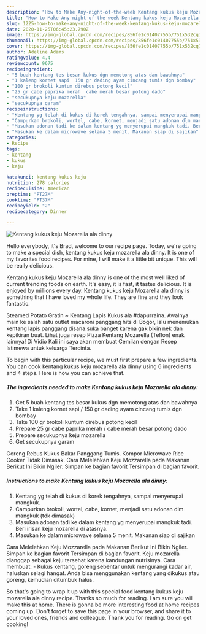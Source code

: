 ```yaml
---
description: "How to Make Any-night-of-the-week Kentang kukus keju Mozarella ala dinny"
title: "How to Make Any-night-of-the-week Kentang kukus keju Mozarella ala dinny"
slug: 1225-how-to-make-any-night-of-the-week-kentang-kukus-keju-mozarella-ala-dinny
date: 2020-11-25T06:45:23.790Z
image: https://img-global.cpcdn.com/recipes/856fe1c01407755b/751x532cq70/kentang-kukus-keju-mozarella-ala-dinny-foto-resep-utama.jpg
thumbnail: https://img-global.cpcdn.com/recipes/856fe1c01407755b/751x532cq70/kentang-kukus-keju-mozarella-ala-dinny-foto-resep-utama.jpg
cover: https://img-global.cpcdn.com/recipes/856fe1c01407755b/751x532cq70/kentang-kukus-keju-mozarella-ala-dinny-foto-resep-utama.jpg
author: Adeline Adams
ratingvalue: 4.4
reviewcount: 9675
recipeingredient:
- "5 buah kentang tes besar kukus dgn memotong atas dan bawahnya"
- "1 kaleng kornet sapi  150 gr dading ayam cincang tumis dgn bombay"
- "100 gr brokoli kuntum direbus potong kecil"
- "25 gr cabe paprika merah  cabe merah besar potong dado"
- "secukupnya keju mozarella"
- "secukupnya garam"
recipeinstructions:
- "Kentang yg telah di kukus di korek tengahnya, sampai menyerupai mangkuk."
- "Campurkan brokoli, wortel, cabe, kornet, menjadi satu adonan dlm mangkuk (tdk dimasak)"
- "Masukan adonan tadi ke dalam kentang yg menyerupai mangkuk tadi. Beri irisan keju mozarella di atasnya."
- "Masukan ke dalam microwave selama 5 menit. Makanan siap di sajikan"
categories:
- Recipe
tags:
- kentang
- kukus
- keju

katakunci: kentang kukus keju 
nutrition: 278 calories
recipecuisine: American
preptime: "PT27M"
cooktime: "PT37M"
recipeyield: "2"
recipecategory: Dinner

---
```



![Kentang kukus keju Mozarella ala dinny](https://img-global.cpcdn.com/recipes/856fe1c01407755b/751x532cq70/kentang-kukus-keju-mozarella-ala-dinny-foto-resep-utama.jpg)

Hello everybody, it's Brad, welcome to our recipe page. Today, we're going to make a special dish, kentang kukus keju mozarella ala dinny. It is one of my favorites food recipes. For mine, I will make it a little bit unique. This will be really delicious.

Kentang kukus keju Mozarella ala dinny is one of the most well liked of current trending foods on earth. It's easy, it is fast, it tastes delicious. It is enjoyed by millions every day. Kentang kukus keju Mozarella ala dinny is something that I have loved my whole life. They are fine and they look fantastic.

Steamed Potato Gratin ~ Kentang Lapis Kukus ala #dapurraina. Awalnya main ke salah satu outlet macaroni panggang hits di Bogor, lalu menemukan kentang lapis panggang disana.suka banget karena gak bikin nek dan kepikiran buat. Lihat juga resep Pizza Kentang Mozarella (Teflon) enak lainnya! Di Vidio Kali ini saya akan membuat Cemilan dengan Resep Istimewa untuk keluarga Tercinta.


To begin with this particular recipe, we must first prepare a few ingredients. You can cook kentang kukus keju mozarella ala dinny using 6 ingredients and 4 steps. Here is how you can achieve that.

<!--inarticleads1-->

##### The ingredients needed to make Kentang kukus keju Mozarella ala dinny:

1. Get 5 buah kentang tes besar kukus dgn memotong atas dan bawahnya
1. Take 1 kaleng kornet sapi / 150 gr dading ayam cincang tumis dgn bombay
1. Take 100 gr brokoli kuntum direbus potong kecil
1. Prepare 25 gr cabe paprika merah / cabe merah besar potong dado
1. Prepare secukupnya keju mozarella
1. Get secukupnya garam


Goreng Rebus Kukus Bakar Panggang Tumis. Kompor Microwave Rice Cooker Tidak Dimasak. Cara Melelehkan Keju Mozzarella pada Makanan Berikut Ini Bikin Ngiler. Simpan ke bagian favorit Tersimpan di bagian favorit. 

<!--inarticleads2-->

##### Instructions to make Kentang kukus keju Mozarella ala dinny:

1. Kentang yg telah di kukus di korek tengahnya, sampai menyerupai mangkuk.
1. Campurkan brokoli, wortel, cabe, kornet, menjadi satu adonan dlm mangkuk (tdk dimasak)
1. Masukan adonan tadi ke dalam kentang yg menyerupai mangkuk tadi. Beri irisan keju mozarella di atasnya.
1. Masukan ke dalam microwave selama 5 menit. Makanan siap di sajikan


Cara Melelehkan Keju Mozzarella pada Makanan Berikut Ini Bikin Ngiler. Simpan ke bagian favorit Tersimpan di bagian favorit. Keju mozarella dianggap sebagai keju tersehat karena kandungan nutrisinya. Cara membuat: - Kukus kentang, goreng sebentar untuk mengurangi kadar air, haluskan selagi hangat. Anda bisa menggunakan kentang yang dikukus atau goreng, kemudian ditumbuk halus. 

So that's going to wrap it up with this special food kentang kukus keju mozarella ala dinny recipe. Thanks so much for reading. I am sure you will make this at home. There is gonna be more interesting food at home recipes coming up. Don't forget to save this page in your browser, and share it to your loved ones, friends and colleague. Thank you for reading. Go on get cooking!
